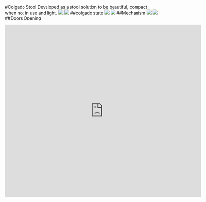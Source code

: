 #Colgado Stool
Developed as a stool solution to be beautiful, compact when not in use and light.
![](https://dl.dropboxusercontent.com/s/gkfinf5z87nuizt/colgado%20%281%29.jpg?dl=0)
![](https://dl.dropboxusercontent.com/s/t440qhgn17nxs0l/colgado%20%283%29.jpg?dl=0)
##colgado state
![](https://dl.dropboxusercontent.com/s/ub4trtji6dmq66b/colgado%20%284%29.jpg?dl=0)
![](https://dl.dropboxusercontent.com/s/go6uum2fn0s93xu/3a804825459595.563497f6daa20.jpg?dl=0)
##Mechanism
![](https://dl.dropboxusercontent.com/s/8xynko2bk3bdffm/150223_minor%20boards_floatstool_Page_5_Image_0001.jpg?dl=0)
![](https://dl.dropboxusercontent.com/s/15mb24bx7rmphni/b2172a25459595.563459f78ee0f.jpg?dl=0)
##Doors Opening
<iframe src="https://player.vimeo.com/video/527892239" width="640" height="564" frameborder="0" allow="autoplay; fullscreen" allowfullscreen></iframe>

